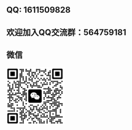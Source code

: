 ## QQ: 1611509828

## 欢迎加入QQ交流群：564759181

## 微信
<img decodeing="async" src="../imgs/wx2.png" width="30%"/>
